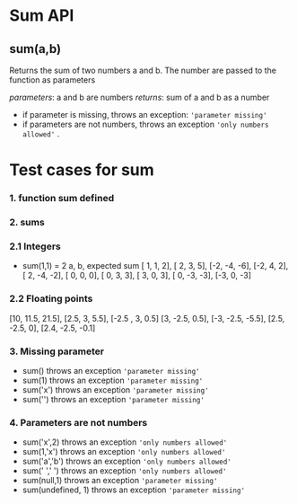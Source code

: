 # Sum API

## **sum(a,b)**

Returns the sum of two numbers a and b. The number are passed to the function as parameters

*parameters*: a and b are numbers
*returns*: sum of a and b as a number

-   if parameter is missing, throws an exception: `'parameter missing'`
-   if parameters are not numbers, throws an exception `'only numbers allowed'`
.
# Test cases for sum

### 1. function sum defined

### 2. sums

### 2.1 Integers
-   sum(1,1) = 2
 a,  b, expected sum
[ 1,   1,     2],
[ 2,   3,     5],
[-2,  -4,    -6],
[-2,   4,     2],
[ 2,  -4,    -2],
[ 0,   0,     0],
[ 0,   3,     3],
[ 3,   0,     3],
[ 0,  -3,    -3],
[-3,   0,    -3]

### 2.2 Floating points
[10, 11.5, 21.5],
[2.5, 3, 5.5],
[-2.5 , 3, 0.5]
[3, -2.5, 0.5],
[-3, -2.5, -5.5],
[2.5, -2.5, 0],
[2.4, -2.5, -0.1]


### 3. Missing parameter
-   sum() throws an exception `'parameter missing'`
-   sum(1) throws an exception `'parameter missing'`
-   sum('x') throws an exception `'parameter missing'`
-   sum('') throws an exception `'parameter missing'`

### 4. Parameters are not numbers
-   sum('x',2) throws an exception `'only numbers allowed'`
-   sum(1,'x') throws an exception `'only numbers allowed'`
-   sum('a','b') throws an exception `'only numbers allowed'`
-   sum(' ',' ') throws an exception `'only numbers allowed'`
-   sum(null,1) throws an exception `'parameter missing'`
-   sum(undefined, 1) throws an exception `'parameter missing'`